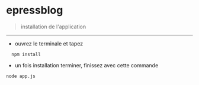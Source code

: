 # epressblog

>installation de l'application 
---
- ouvrez le terminale et tapez
```
  npm install
```
- un fois installation terminer, finissez avec cette commande

```
node app.js 
```
